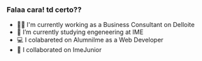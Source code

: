 ### Falaa cara! td certo??


- 👨‍🏫 I'm currently working as a Business Consultant on Delloite
- 🌱 I’m currently studying engeneering at IME
- 💻 I colabareted on AlumniIme as a Web Developer
- 👯 I collaborated on ImeJunior

